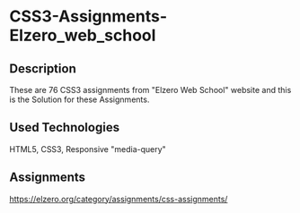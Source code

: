 # CSS3-Assignments-Elzero_web_school

## Description

These are 76 CSS3 assignments from "Elzero Web School" website 
and this is the Solution for these Assignments.

## Used Technologies

HTML5, CSS3, Responsive "media-query"

## Assignments

<https://elzero.org/category/assignments/css-assignments/>
